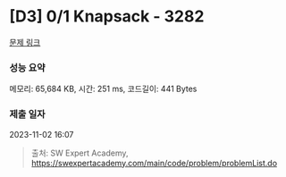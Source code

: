 # [D3] 0/1 Knapsack - 3282 

[문제 링크](https://swexpertacademy.com/main/code/problem/problemDetail.do?contestProbId=AWBJAVpqrzQDFAWr) 

### 성능 요약

메모리: 65,684 KB, 시간: 251 ms, 코드길이: 441 Bytes

### 제출 일자

2023-11-02 16:07



> 출처: SW Expert Academy, https://swexpertacademy.com/main/code/problem/problemList.do